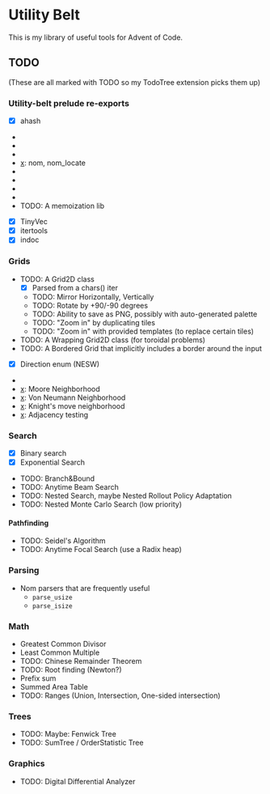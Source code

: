 # Utility Belt

This is my library of useful tools for Advent of Code.

## TODO

(These are all marked with TODO so my TodoTree extension picks them up)

### Utility-belt prelude re-exports

- [x] ahash
- [x]: glam
- [x]: pathfinding
- [x]: ndarray
- [x]: nom, nom_locate
- [x]: itertools
- [x]: petgraph 
- [x]: rayon
- [x]: rstest (probably)
- TODO: A memoization lib
- [x] TinyVec
- [x] itertools
- [x] indoc

### Grids

- TODO: A Grid2D class
  - [x] Parsed from a chars() iter
  - TODO: Mirror Horizontally, Vertically
  - TODO: Rotate by +90/-90 degrees
  - TODO: Ability to save as PNG, possibly with auto-generated palette
  - TODO: "Zoom in" by duplicating tiles
  - TODO: "Zoom in" with provided templates (to replace certain tiles)
- TODO: A Wrapping Grid2D class (for toroidal problems)
- TODO: A Bordered Grid that implicitly includes a border around the input
- [x] Direction enum (NESW)
- [x]: DirectionSet (u8)
- [x]: Moore Neighborhood
- [x]: Von Neumann Neighborhood
- [x]: Knight's move neighborhood
- [x]: Adjacency testing

### Search

- [x] Binary search
- [x] Exponential Search
- TODO: Branch&Bound
- TODO: Anytime Beam Search
- TODO: Nested Search, maybe Nested Rollout Policy Adaptation
- TODO: Nested Monte Carlo Search (low priority)

#### Pathfinding

- TODO: Seidel's Algorithm
- TODO: Anytime Focal Search (use a Radix heap)

### Parsing

- Nom parsers that are frequently useful
  - `parse_usize`
  - `parse_isize`

### Math

- Greatest Common Divisor
- Least Common Multiple
- TODO: Chinese Remainder Theorem
- TODO: Root finding (Newton?)
- Prefix sum
- Summed Area Table
- TODO: Ranges (Union, Intersection, One-sided intersection)

### Trees

- TODO: Maybe: Fenwick Tree
- TODO: SumTree / OrderStatistic Tree

### Graphics

- TODO: Digital Differential Analyzer
